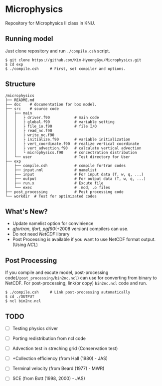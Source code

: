 # Microphysics
Repository for Microphysics II class in KNU.

## Running model
Just clone repository and run `./compile.csh` script.
```
$ git clone https://github.com/Kim-HyeongGyu/Microphysics.git
$ cd exp
$ ./compile.csh     # First, set compiler and options.
```

## Structure
```
/microphysics
├── README.md
├── doc    # documentation for box model.
├── src    # source code
│   ├── main
│   │   ├ driver.f90           # main code
│   │   ├ global.f90           # variable setting
│   │   ├ file_io.f90          # file I/O
│   │   ├ read_nc.f90
│   │   ├ write_nc.f90
│   │   ├ initialize.f90       # variable initialization
│   │   ├ vert_coordinate.f90  # realize vertical coordinate
│   │   ├ vert_advection.f90   # calculate vertical advection
│   │   └ microphysics.f90     # concectration distribution
│   └── user                   # Test directory for User
├── exp
│   ├── compile.csh            # compile fortran codes
│   ├── input.nml              # namelist
│   ├── input                  # For input data (T, w, q, ...)
│   ├── output                 # For output data (T, w, q, ...)
│   ├── run.x                  # Excute file
│   └── exec                   # .mod, .o files
├── post_processing            # Post processing code
└── workdir  # Test for optimizated codes   
```

## What's New?
- Update namelist option for convinience
- *gfortran*, *ifort*, *pgf90*(+2008 version) compilers can use.
- Do not need *NetCDF* library
- Post Processing is available if you want to use NetCDF format output. (Using *NCL*)
  

## Post Processing
If you compile and excute model, post-processing code(`/post_processing/bin2nc.ncl`) can use for converting from binary to NetCDF. For post-processing, link(or copy) `bin2nc.ncl` code and run.
```
$ ./compile.csh     # Link post-processing automatically
$ cd ./OUTPUT
$ ncl bin2nc.ncl
```  


## TODO
- [ ] Testing physics driver 
- [ ] Porting redistribution from ncl code
- [ ] Advection test in streching grid (Conservation test)
- [ ] +Collection efficiency (from Hall (1980) - JAS)
- [ ] Terminal velocity (from Beard (1977) - MWR)
- [ ] SCE (from Bott (1998, 2000) - JAS)

